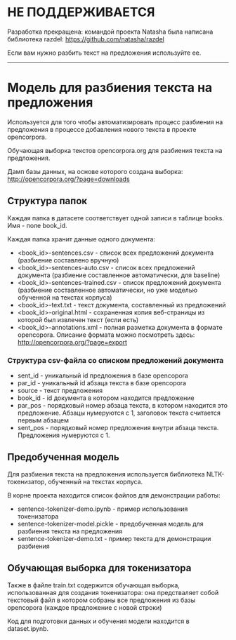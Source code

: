 # НЕ ПОДДЕРЖИВАЕТСЯ 

Разработка прекращена: командой проекта Natasha была написана библиотека razdel: https://github.com/natasha/razdel

Если вам нужно разбить текст на предложения используйте ее.

-----------------------------------

# Модель для разбиения текста на предложения

Используется для того чтобы автоматизировать процесс разбиения на предложения в процессе добавления нового текста в проекте opencorpora.

Обучающая выборка текстов opencorpora.org для разбиения текста на предложения.

Дамп базы данных, на основе которого создана выборка: http://opencorpora.org/?page=downloads


## Структура папок

Каждая папка в датасете соответствует одной записи в таблице books. Имя - поле book_id.

Каждая папка хранит данные одного документа:
* <book_id>-sentences.csv - список всех предложений документа (разбиение составлено вручную)
* <book_id>-sentences-auto.csv - список всех предложений документа (разбиение составленное автоматически, для baseline)
* <book_id>-sentences-trained.csv - список предложений документа (разбиение составленное автоматически, но уже моделью обученной на текстах корпуса)
* <book_id>-text.txt - текст документа, составленный из предложений
* <book_id>-original.html - сохраненная копия веб-страницы из которой был извлечен текст (если есть)
* <book_id>-annotations.xml - полная разметка документа в формате opencopora. Описание формата можно посмотреть здесь: http://opencorpora.org/?page=export

### Структура csv-файла со списком предложений документа

* sent_id - уникальный id предложения в базе opencopora
* par_id - уникальный id абзаца текста в базе opencopora
* source - текст предложения
* book_id - id документа в котором находится предложение
* par_pos - порядковый номер абзаца текста, в котором находится это предложение. Абзацы нумеруются с 1, заголовок текста считается первым абзацем
* sent_pos - порядковый номер предложения внутри абзаца текста. Предложения нумеруются с 1.

## Предобученная модель

Для разбиения текста на предложения используется библиотека NLTK-токенизатор, обученный на текстах корпуса.

В корне проекта находится список файлов для демонстрации работы:
* sentence-tokenizer-demo.ipynb - пример использования токенизатора
* sentence-tokenizer-model.pickle - предобученная модель для разбиения текста на предложения
* sentence-tokenizer-demo.txt - пример текста для демонстрации разбиения

## Обучающая выборка для токенизатора

Также в файле train.txt содержится обучающая выборка, использованная для создания токенизатора: она предстваляет собой текстовый файл в котором собраны все предложения из базы opencopora (каждое предложение с новой строки)

Код для подготовки данных и обучения модели находится в dataset.ipynb. 
